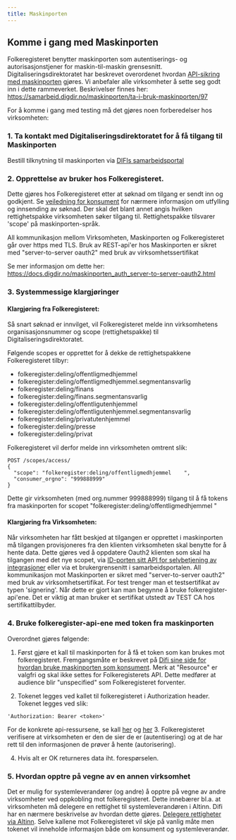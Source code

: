 ```yaml
---
title: Maskinporten
---
```


## Komme i gang med Maskinporten
Folkeregisteret benytter maskinporten som autentiserings- og autorisasjonstjener for maskin-til-maskin grensesnitt. Digitaliseringsdirektoratet har beskrevet overordenet hvordan [API-sikring med maskinporten](https://docs.digdir.no/maskinporten_guide_apikonsument.html) gjøres.
Vi anbefaler alle virksomheter å sette seg godt inn i dette rammeverket. Beskrivelser finnes her: https://samarbeid.digdir.no/maskinporten/ta-i-bruk-maskinporten/97

For å komme i gang med testing må det gjøres noen forberedelser hos virksomheten:


### 1. Ta kontakt med Digitaliseringsdirektoratet for å få tilgang til Maskinporten
Bestill tilknytning til maskinporten via [DIFIs samarbeidsportal](https://docs.digdir.no/maskinporten_overordnet.html)


### 2. Opprettelse av bruker hos Folkeregisteret.
Dette gjøres hos Folkeregisteret etter at søknad om tilgang er sendt inn og godkjent. Se [veiledning for konsument](https://skatteetaten.github.io/folkeregisteret-api-dokumentasjon/veileder-for-konsumenter/) for nærmere informasjon om utfylling og innsending av søknad. Der skal det blant annet angis hvilken rettighetspakke virksomheten søker tilgang til. Rettighetspakke tilsvarer 'scope' på maskinporten-språk.

All kommunikasjon mellom Virksomheten, Maskinporten og Folkeregisteret går over https med TLS.
Bruk av REST-api'er hos Maskinporten er sikret med "server-to-server oauth2" med bruk av virksomhetssertifikat

Se mer informasjon om dette her: https://docs.digdir.no/maskinporten_auth_server-to-server-oauth2.html


### 3. Systemmessige klargjøringer
#### Klargjøring fra Folkeregisteret:

Så snart søknad er innvilget, vil Folkeregisteret melde inn virksomhetens organisasjonsnummer og scope (rettighetspakke) til Digitaliseringsdirektoratet.

Følgende scopes er opprettet for å dekke de rettighetspakkene Folkeregisteret tilbyr:
* folkeregister:deling/offentligmedhjemmel
* folkeregister:deling/offentligmedhjemmel.segmentansvarlig
* folkeregister:deling/finans
* folkeregister:deling/finans.segmentansvarlig
* folkeregister:deling/offentligutenhjemmel
* folkeregister:deling/offentligutenhjemmel.segmentansvarlig
* folkeregister:deling/privatutenhjemmel
* folkeregister:deling/presse
* folkeregister:deling/privat


Folkeregisteret vil derfor melde inn virksomheten omtrent slik:
```
POST /scopes/access/
{
  "scope": "folkeregister:deling/offentligmedhjemmel	",
  "consumer_orgno": "999888999"
}
```
Dette gir virksomheten (med org.nummer 999888999) tilgang til å få tokens fra maskinporten for scopet "folkeregister:deling/offentligmedhjemmel	"

#### Klargjøring fra Virksomheten:
Når virksomheten har fått beskjed at tilgangen er opprettet i maskinporten må tilgangen provisjoneres fra den klienten virksomheten skal benytte for å hente data.
Dette gjøres ved å oppdatere Oauth2 klienten som skal ha tilgangen med det nye scopet, via [ID-porten sitt API for selvbetjening av integrasjoner](https://docs.digdir.no/maskinporten_sjolvbetjening_api.html) eller via et brukergrensenitt i samarbeidsportalen.
All kommunikasjon mot Maskinporten er sikret med "server-to-server oauth2" med bruk av virksomhetsertifikat. For test trenger man et testsertifikat av typen 'signering'. Når dette er gjort kan man begynne å bruke folkeregister-api'ene. Det er viktig at man bruker et sertifikat utstedt av TEST CA hos sertifikattilbyder.


### 4. Bruke folkeregister-api-ene med token fra maskinporten
Overordnet gjøres følgende:

1. Først gjøre et kall til maskinporten for å få et token som kan brukes mot folkeregisteret. Fremgangsmåte er beskrevet på [Difi sine side for hvordan bruke maskinporten som konsument](https://docs.digdir.no/maskinporten_guide_apikonsument.html). Merk at "Resource" er valgfri og skal ikke settes for Folkeregisterets API. Dette medfører at audience blir "unspecified" som Folkeregisteret forventer.

2. Tokenet legges ved kallet til folkeregisteret i Authorization header. Tokenet legges ved slik:
```
'Authorization: Bearer <token>'
```

  For de konkrete api-ressursene, se kall [her](../hendelsesliste) og  [her](../oppslag)
3. Folkeregisteret verifisere at virksomheten er den de sier de er (autentisering) og at de har rett til den informasjonen de prøver å hente (autorisering).

4. Hvis alt er OK returneres data iht. forespørselen.

### 5. Hvordan opptre på vegne av en annen virksomhet
Det er mulig for systemleverandører (og andre) å opptre på vegne av andre virksomheter ved oppkobling mot folkeregisteret. Dette innebærer bl.a. at virksomheten må delegere en rettighet til systemleverandøren i Altinn. Difi har
en nærmere beskrivelse av hvordan dette gjøres. [Delegere rettigheter via Altinn](https://docs.digdir.no/maskinporten_guide_apikonsument.html#bruke-delegering-via-altinn-autorisasjon).
Selve kallene mot Folkeregisteret vil skje på vanlig måte men tokenet vil inneholde informasjon både om konsument og systemleverandør.
